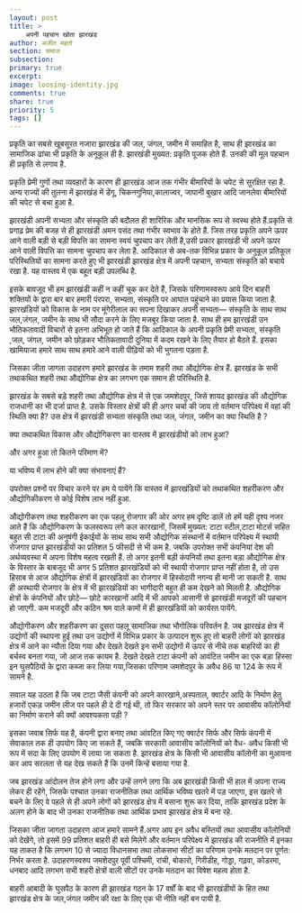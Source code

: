 ```yaml
---
layout: post
title: >
    अपनी पहचान खोता झारखंड
author: अजीत महतो
section: समाज
subsection:
primary: true
excerpt:
image: loosing-identity.jpg
comments: true
share: true
priority: 5
tags: []
---
```


प्रकृति का सबसे खूबसूरत नजारा झारखंड की जल, जंगल, जमीन में समाहित है, साथ ही झारखंड का सामाजिक ढांचा भी प्रकृति के अनूकूल ही है. झारखंडी मुख्यत: प्रकृति पूजक होते हैं. उनकी की मूल पहचान ही प्रकृति से लगाव है.

प्रकृति प्रेमी गुणों तथा व्यवहारों के कारण ही झारखंड आज तक गंभीर बीमारियों के चपेट से सुरक्षित रहा है. अन्य राज्यों की तुलना में झारखंड में डेंगू, चिकनगुनिया,कालाज्वर, जापानी बुखार आदि जानलेवा बीमारियों की चपेट से बचा हुआ है.

झारखंडी अपनी सभ्यता और संस्कृति की बदौलत ही शारिरिक और मानसिक रूप से स्वस्थ होते हैं.प्रकृति से प्रगाढ़ प्रेम की बजह से ही झारखंडी अमन पसंद तथा गंभीर स्वभाव के होते हैं. जिस तरह प्रकृति अपने ऊपर आने वाली बड़ी से बड़ी विपत्ति का सामना स्वयं चुपचाप कर लेती है,उसी प्रकार झारखंडी भी अपने ऊपर आने वाली विपत्ति का सामना चुपचाप कर लेता है. आदिकाल से अब-तक विभिन्न प्रकार के अनुकूल प्रतिकूल परिस्थितियों का सामना करते हुए भी झारखंडी झारखंड क्षेत्र में अपनी पहचान, सभ्यता संस्कृति को बचाये रखा है. यह वास्तव में एक बहूत बड़ी उपलब्धि है.

इसके बावजूद भी हम झारखंडी कहीं न कहीं चूक कर देते हैं, जिसके परिणामस्वरूप आये दिन बाहरी शक्तियों के द्वारा बार बार हमारी पंरपरा, सभ्यता, संस्कृति पर आघात पहुंचाने का प्रयास किया जाता है. झारखंडियों को विकास के नाम पर मूंगेरीलाल का सपना दिखाकर अपनी सभ्यता— संस्कृति के साथ साथ जल,जंगल, जमीन के साथ भी सौदा करने के लिए मजबूर किया जाता है. साथ ही हम झारखंडी उन भौतिकतावादी विचारों से इतना अभिभूत हो जाते हैं कि आदिकाल के अपनी प्रकृति प्रेमी सभ्यता, संस्कृति ,जल, जंगल, जमीन को छोड़कर भौतिकतावादी दुनिया में कदम रखने के लिए तैयार हो  बैठते हैं. इसका खामियाजा हमारे साथ साथ हमारे आने वाली पीढ़ियों को भी भुगतना पड़ता है.

जिसका जीता जागता उदाहरण हमारे झारखंड के तमाम शहरी तथा औद्योगिक क्षेत्र हैं. झारखंड के सभी तथाकथित शहरी तथा औद्योगिक क्षेत्र का लगभग एक समान ही परिस्थिति है.

झारखंड के सबसे बड़े शहरी तथा औद्योगिक क्षेत्र में से  एक जमशेदपुर, जिसे शायद झारखंड की औद्योगिक राजधानी का भी दर्जा प्राप्त है. उसके विस्तार क्षेत्रों की ही अगर चर्चा की जाय तो वर्तमान परिपेक्ष्य में वहां की स्थिति क्या है? उस क्षेत्र में झारखंडी सभ्यता संस्कृति तथा जल, जंगल, जमीन का क्या स्थिति है ?

क्या तथाकथित विकास और औद्योगिकरण का वास्तव में झारखंडीयों को लाभ हुआ?

और अगर  हुआ तो कितने परिमाण में?

या भविष्य में लाभ होने की क्या संभावनाएं हैं?

उपरोक्त प्रश्नों पर विचार करने पर हम ये पायेंगे कि वास्तव में झारखंडियों को तथाकथित शहरीकरण और औद्योगिकीकरण से कोई विशेष लाभ नहीं हुआ.

औद्योगीकरण तथा शहरीकरण का एक पहलू रोजगार की ओर अगर हम दृष्टि डालें तो हमें यही दृश्य नजर आते हैं कि औद्योगिकरण के फलस्वरूप लगे कल कारखानों, जिसमें मुख्यत: टाटा स्टील,टाटा मोटर्स सहित बहुत सी टाटा की अनुषंगी ईकाईयों के साथ साथ सभी औद्योगिक संस्थानों में वर्तमान परिपेक्ष्य में स्थायी रोजगार प्राप्त झारखंडीयों का प्रतिशत 5 फीसदी से भी कम है. जबकि उपरोक्त सभी कंपनियां देश की अर्थव्यवस्था में अपना विशेष महत्व रखती हैं. तो अगर इतनी बड़ी कंपनियों तथा इतना बड़ा औद्योगिक क्षेत्र के विस्तार के बाबजूद भी अगर 5 प्रतिशत झारखंडियों को भी स्थायी रोजगार प्राप्त नहीं होता है, तो उस हिसाब से आज औद्योगिक क्षेत्रों में झारखंडियों का रोजगार में हिस्सेदारी नगन्य ही मानी जा सकती है. साथ ही अस्थायी रोजगार के क्षेत्र में भी झारखंडियों का भागीदारी बहुत ही कम देखने को मिलती है. औद्योगिक क्षेत्रों के कंपनियों और छोटे— छोटे कारखानों आदि में भी आपको आसानी से झारखंडी मजदूरों की पहचान हो जाएगी. कम मजदूरी और कठिन श्रम वाले कामों में ही झारखंडियों को कार्यरत पायेंगे.

औद्योगीकरण और शहरीकरण का दूसरा पहलू सामाजिक तथा भौगोलिक परिवर्तन है. जब झारखंड क्षेत्र में उद्योगों की स्थापना हुई तथा उन उद्योगों में विभिन्न प्रकार के उत्पादन शुरू हुए तो बाहरी लोगों को झारखंड क्षेत्र में आने का न्यौता दिया गया और देखते देखते इन सभी उद्योगों में ऊपर से नीचे तक बाहरियों का ही बर्चस्व बनता गया, जो आज तक कायम है. देखते देखते टाटा कंपनी को आवंटित जमीन का एक बड़ा हिस्सा इन घुसपैठियों के द्वारा कब्जा कर लिया गया,जिसका परिणाम  जमशेदपुर के अवैध 86 या 124 के रूप में सामने है.

सवाल यह उठता है कि जब टाटा जैसी कंपनी को अपने कारखाने,अस्पताल, क्वार्टर आदि के निर्माण हेतु हजारों एकड़ जमीन लीज पर पहले ही दे दी गई थी, तो फिर सरकार को अपने स्तर पर आवासीय कॉलोनियों का निर्माण कराने की क्यों आवश्यकता पड़ी ?

इसका जवाब सिर्फ यह है, कंपनी द्वारा बनाए तथा आंवटित किए गए क्वार्टर सिर्फ और सिर्फ कंपनी में सेवाकाल तक ही उपयोग किए जा सकते हैं, जबकि सरकारी आवासीय कॉलोनियों को वैध- अवैध किसी भी रूप में सदा के लिए उपयोग में लाया जा सकता है. झारखंड क्षेत्र के किसी भी आवासीय कॉलोनी का मुआयना कर आप सरलता से यह देख सकते हैं कि उनमें किन्हें बसाया गया है.

जब झारखंड आंदोलन तेज होने लगा और उन्हें लगने लगा कि अब झारखंडी किसी भी हाल में अपना राज्य लेकर ही रहेंगे, जिसके पश्चात उनका राजनीतिक तथा आर्थिक भविष्य खतरे में पड़ जाएगा, इस खतरे से बचने के लिए वे पहले से ही अपने लोगों को झारखंड क्षेत्र में बसाना शुरू कर दिया, ताकि झारखंड प्रदेश के अलग होने के बाद भी उनका राजनीतिक तथा आर्थिक प्रभाव झारखंड क्षेत्र में बना रहे.

जिसका जीता जागता उदाहरण आज हमारे सामने हैं.अगर आप इन अवैध बस्तियों तथा आवासीय कॉलोनियों को देखेंगे, तो इसमें 99 प्रतिशत बाहरी ही बसे मिलेगें और वर्तमान परिपेक्ष्य में झारखंड  की राजनीति में इनका यह ताकत है कि लगभग 10 से ज्यादा विधानसभा तथा लोकसभा सीटों का परिणाम उनके मतदान पर पूर्णत: निर्भर करता है. उदाहरणस्वरुप जमशेदपुर पूर्वी पश्चिमी, रांची, बोकारो, गिरीडीह, गोड्डा, गढ़वा, कोडरमा, धनबाद आदि लगभग सभी शहरी क्षेत्रों वाली सीटों पर उनके मतदान का विषेश महत्व  होता है.

बाहरी आबादी के घुसपैठ के कारण ही झारखंड गठन के 17 वर्षों के बाद भी झारखंडीयों के हित तथा झारखंड क्षेत्र के जल,जंगल जमीन की रक्षा के लिए एक भी नीति नहीं बन पायी है.
